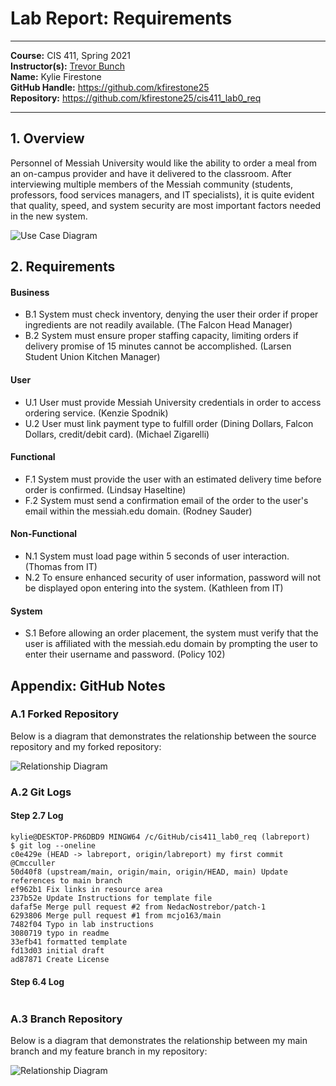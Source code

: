 # Lab Report: Requirements
___
**Course:** CIS 411, Spring 2021  
**Instructor(s):** [Trevor Bunch](https://github.com/trevordbunch)  
**Name:** Kylie Firestone  
**GitHub Handle:** https://github.com/kfirestone25  
**Repository:** https://github.com/kfirestone25/cis411_lab0_req
___

## 1. Overview
Personnel of Messiah University would like the ability to order a meal from an on-campus provider and have it delivered to the classroom. After interviewing multiple members of the Messiah community (students, professors, food services managers, and IT specialists), it is quite evident that quality, speed, and system security are most important factors needed in the new system. 

![Use Case Diagram](https://docs.google.com/drawings/d/e/2PACX-1vRH2C9QfFWVmjZfjnGxw0zQQ-0O7-Qh22RRhy8rVGmNe2YNp6Us5GfFRTMiyHPd2x5lb9hKzu0fQmuJ/pub?w=753&h=528)


## 2. Requirements
#### Business
* B.1 System must check inventory, denying the user their order if proper ingredients are not readily available. (The Falcon Head Manager)
* B.2 System must ensure proper staffing capacity, limiting orders if delivery promise of 15 minutes cannot be accomplished. (Larsen Student Union Kitchen Manager)
#### User
* U.1 User must provide Messiah University credentials in order to access ordering service. (Kenzie Spodnik)
* U.2 User must link payment type to fulfill order (Dining Dollars, Falcon Dollars, credit/debit card). (Michael Zigarelli)
#### Functional
* F.1 System must provide the user with an estimated delivery time before order is confirmed. (Lindsay Haseltine)
* F.2 System must send a confirmation email of the order to the user's email within the messiah.edu domain. (Rodney Sauder)
#### Non-Functional
* N.1 System must load page within 5 seconds of user interaction. (Thomas from IT)
* N.2 To ensure enhanced security of user information, password will not be displayed opon entering into the system. (Kathleen from IT) 
#### System
* S.1 Before allowing an order placement, the system must verify that the user is affiliated with the messiah.edu domain by prompting the user to enter their username and password. (Policy 102)


## Appendix: GitHub Notes

### A.1 Forked Repository
Below is a diagram that demonstrates the relationship between the source repository and my forked repository:   

![Relationship Diagram](https://docs.google.com/drawings/d/e/2PACX-1vQrbI1HATWy00xdbU4zgkhMK2Ua2HaqndN3wZ_pKC8R8KcnmWsrQL06XBCmwqgp2qYvJCYy1E-xbgOo/pub?w=962&h=363)

### A.2 Git Logs

#### Step 2.7 Log

```
kylie@DESKTOP-PR6DBD9 MINGW64 /c/GitHub/cis411_lab0_req (labreport)
$ git log --oneline
c0e429e (HEAD -> labreport, origin/labreport) my first commit @Cmcculler
50d40f8 (upstream/main, origin/main, origin/HEAD, main) Update references to main branch
ef962b1 Fix links in resource area
237b52e Update Instructions for template file
dafaf5e Merge pull request #2 from NedacNostrebor/patch-1
6293806 Merge pull request #1 from mcjo163/main
7482f04 Typo in lab instructions
3080719 typo in readme
33efb41 formatted template
fd13d03 initial draft
ad87871 Create License
```
#### Step 6.4 Log

```

```

### A.3 Branch Repository

Below is a diagram that demonstrates the relationship between my main branch and my feature branch in my repository:

![Relationship Diagram](https://docs.google.com/drawings/d/e/2PACX-1vThYlPOzzc5DQWzKZcasvGbVi246zNroia0g75u92FovIYeALk20NTIrgUFRBqodzApcCfHA5YLEldG/pub?w=716&h=271)

